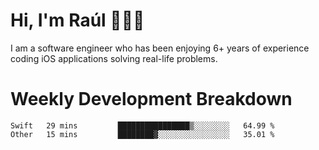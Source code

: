 # Hi, I'm Raúl 🧑🏻‍💻

I am a software engineer who has been enjoying 6+ years of experience coding iOS applications solving real-life problems.

# Weekly Development Breakdown
<!--START_SECTION:waka-->
```text
Swift   29 mins         ████████████████▒░░░░░░░░   64.99 % 
Other   15 mins         ████████▓░░░░░░░░░░░░░░░░   35.01 % 
```
<!--END_SECTION:waka-->
